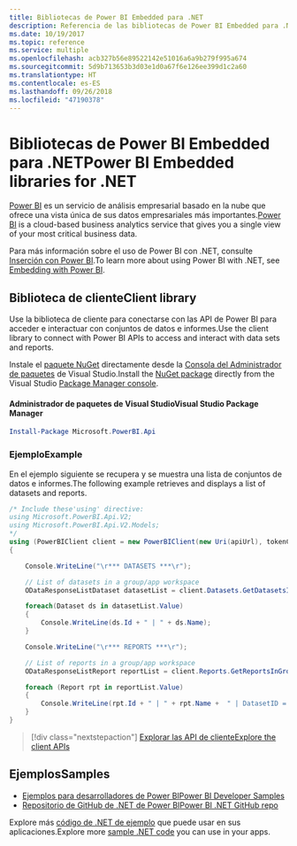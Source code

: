 ```yaml
---
title: Bibliotecas de Power BI Embedded para .NET
description: Referencia de las bibliotecas de Power BI Embedded para .NET
ms.date: 10/19/2017
ms.topic: reference
ms.service: multiple
ms.openlocfilehash: acb327b56e89522142e51016a6a9b279f995a674
ms.sourcegitcommit: 5d9b713653b3d03e1d0a67f6e126ee399d1c2a60
ms.translationtype: HT
ms.contentlocale: es-ES
ms.lasthandoff: 09/26/2018
ms.locfileid: "47190378"
---
```

# <a name="power-bi-embedded-libraries-for-net"></a><span data-ttu-id="5cec8-103">Bibliotecas de Power BI Embedded para .NET</span><span class="sxs-lookup"><span data-stu-id="5cec8-103">Power BI Embedded libraries for .NET</span></span>

<span data-ttu-id="5cec8-104">[Power BI](https://powerbi.microsoft.com/) es un servicio de análisis empresarial basado en la nube que ofrece una vista única de sus datos empresariales más importantes.</span><span class="sxs-lookup"><span data-stu-id="5cec8-104">[Power BI](https://powerbi.microsoft.com/) is a cloud-based business analytics service that gives you a single view of your most critical business data.</span></span>

<span data-ttu-id="5cec8-105">Para más información sobre el uso de Power BI con .NET, consulte [Inserción con Power BI](https://powerbi.microsoft.com/en-us/documentation/powerbi-developer-embedding/).</span><span class="sxs-lookup"><span data-stu-id="5cec8-105">To learn more about using Power BI with .NET, see [Embedding with Power BI](https://powerbi.microsoft.com/en-us/documentation/powerbi-developer-embedding/).</span></span>

## <a name="client-library"></a><span data-ttu-id="5cec8-106">Biblioteca de cliente</span><span class="sxs-lookup"><span data-stu-id="5cec8-106">Client library</span></span>

<span data-ttu-id="5cec8-107">Use la biblioteca de cliente para conectarse con las API de Power BI para acceder e interactuar con conjuntos de datos e informes.</span><span class="sxs-lookup"><span data-stu-id="5cec8-107">Use the client library to connect with Power BI APIs to access and interact with data sets and reports.</span></span>

<span data-ttu-id="5cec8-108">Instale el [paquete NuGet](https://www.nuget.org/packages/Microsoft.PowerBI.Api) directamente desde la [Consola del Administrador de paquetes][PackageManager] de Visual Studio.</span><span class="sxs-lookup"><span data-stu-id="5cec8-108">Install the [NuGet package](https://www.nuget.org/packages/Microsoft.PowerBI.Api) directly from the Visual Studio [Package Manager console][PackageManager].</span></span>

#### <a name="visual-studio-package-manager"></a><span data-ttu-id="5cec8-109">Administrador de paquetes de Visual Studio</span><span class="sxs-lookup"><span data-stu-id="5cec8-109">Visual Studio Package Manager</span></span>

```powershell
Install-Package Microsoft.PowerBI.Api
```

### <a name="example"></a><span data-ttu-id="5cec8-110">Ejemplo</span><span class="sxs-lookup"><span data-stu-id="5cec8-110">Example</span></span>

<span data-ttu-id="5cec8-111">En el ejemplo siguiente se recupera y se muestra una lista de conjuntos de datos e informes.</span><span class="sxs-lookup"><span data-stu-id="5cec8-111">The following example retrieves and displays a list of datasets and reports.</span></span>

```csharp
/* Include these'using' directive:
using Microsoft.PowerBI.Api.V2;
using Microsoft.PowerBI.Api.V2.Models;
*/
using (PowerBIClient client = new PowerBIClient(new Uri(apiUrl), tokenCredentials))
{

    Console.WriteLine("\r*** DATASETS ***\r");

    // List of datasets in a group/app workspace
    ODataResponseListDataset datasetList = client.Datasets.GetDatasetsInGroup(groupId);

    foreach(Dataset ds in datasetList.Value)
    {
        Console.WriteLine(ds.Id + " | " + ds.Name);
    }

    Console.WriteLine("\r*** REPORTS ***\r");

    // List of reports in a group/app workspace
    ODataResponseListReport reportList = client.Reports.GetReportsInGroup(groupId);

    foreach (Report rpt in reportList.Value)
    {
        Console.WriteLine(rpt.Id + " | " + rpt.Name +  " | DatasetID = " + rpt.DatasetId);
    }
}
```

> [!div class="nextstepaction"]
> [<span data-ttu-id="5cec8-112">Explorar las API de cliente</span><span class="sxs-lookup"><span data-stu-id="5cec8-112">Explore the client APIs</span></span>](https://powerbi.microsoft.com/documentation/powerbi-developer-rest-api-reference/)

## <a name="samples"></a><span data-ttu-id="5cec8-113">Ejemplos</span><span class="sxs-lookup"><span data-stu-id="5cec8-113">Samples</span></span>

* [<span data-ttu-id="5cec8-114">Ejemplos para desarrolladores de Power BI</span><span class="sxs-lookup"><span data-stu-id="5cec8-114">Power BI Developer Samples</span></span>](https://github.com/Microsoft/PowerBI-Developer-Samples)
* [<span data-ttu-id="5cec8-115">Repositorio de GitHub de .NET de Power BI</span><span class="sxs-lookup"><span data-stu-id="5cec8-115">Power BI .NET GitHub repo</span></span>](https://github.com/Microsoft/PowerBI-CSharp)

<span data-ttu-id="5cec8-116">Explore más [código de .NET de ejemplo](https://azure.microsoft.com/resources/samples/?platform=dotnet) que puede usar en sus aplicaciones.</span><span class="sxs-lookup"><span data-stu-id="5cec8-116">Explore more [sample .NET code](https://azure.microsoft.com/resources/samples/?platform=dotnet) you can use in your apps.</span></span>

[PackageManager]: https://docs.microsoft.com/nuget/tools/package-manager-console
